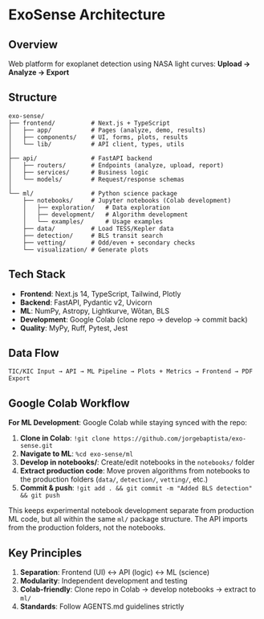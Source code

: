 # ExoSense Architecture

## Overview

Web platform for exoplanet detection using NASA light curves: **Upload → Analyze → Export**

## Structure

```text
exo-sense/
├── frontend/          # Next.js + TypeScript
│   ├── app/           # Pages (analyze, demo, results)
│   ├── components/    # UI, forms, plots, results
│   └── lib/           # API client, types, utils
│
├── api/               # FastAPI backend
│   ├── routers/       # Endpoints (analyze, upload, report)
│   ├── services/      # Business logic
│   └── models/        # Request/response schemas
│
└── ml/                # Python science package
    ├── notebooks/     # Jupyter notebooks (Colab development)
    │   ├── exploration/   # Data exploration
    │   ├── development/   # Algorithm development  
    │   └── examples/      # Usage examples
    ├── data/          # Load TESS/Kepler data
    ├── detection/     # BLS transit search
    ├── vetting/       # Odd/even + secondary checks
    └── visualization/ # Generate plots
```

## Tech Stack

- **Frontend**: Next.js 14, TypeScript, Tailwind, Plotly
- **Backend**: FastAPI, Pydantic v2, Uvicorn  
- **ML**: NumPy, Astropy, Lightkurve, Wōtan, BLS
- **Development**: Google Colab (clone repo → develop → commit back)
- **Quality**: MyPy, Ruff, Pytest, Jest

## Data Flow

```text
TIC/KIC Input → API → ML Pipeline → Plots + Metrics → Frontend → PDF Export
```

## Google Colab Workflow

**For ML Development**: Google Colab while staying synced with the repo:

1. **Clone in Colab**: `!git clone https://github.com/jorgebaptista/exo-sense.git`
2. **Navigate to ML**: `%cd exo-sense/ml`
3. **Develop in notebooks/**: Create/edit notebooks in the `notebooks/` folder
4. **Extract production code**: Move proven algorithms from notebooks to the production folders (`data/`, `detection/`, `vetting/`, etc.)
5. **Commit & push**: `!git add . && git commit -m "Added BLS detection" && git push`

This keeps experimental notebook development separate from production ML code, but all within the same `ml/` package structure. The API imports from the production folders, not the notebooks.

## Key Principles

1. **Separation**: Frontend (UI) ↔ API (logic) ↔ ML (science)
2. **Modularity**: Independent development and testing
3. **Colab-friendly**: Clone repo in Colab → develop notebooks → extract to `ml/`
4. **Standards**: Follow AGENTS.md guidelines strictly
